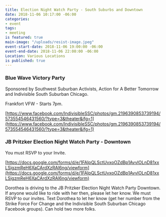 ```yaml
---
title: Election Night Watch Party - South Suburbs and Downtown
date: 2018-11-06 10:17:00 -06:00
categories:
- event
tags:
- meeting
is featured: true
main-image: "/uploads/resist-image.jpeg"
event-start-date: 2018-11-06 19:00:00 -06:00
event-end-date: 2018-11-06 22:00:00 -06:00
Location: Various Locations
is published: true
---
```


### Blue Wave Victory Party
Sponsored by 
Southwest Suburban Activists, 
Action for A Better Tomorrow and 
Indivisible South Suburban Chicago. 

Frankfort VFW - Starts 7pm. 

[https://www.facebook.com/IndivisibleSSC/photos/gm.2196390853739194/573554546431560/?type=3&theater&ifg=1](https://www.facebook.com/IndivisibleSSC/photos/gm.2196390853739194/573554546431560/?type=3&theater&ifg=1)

### JB Pritzker Election Night Watch Party - Downtown 
You must RSVP to your Invite.  

[https://docs.google.com/forms/d/e/1FAIpQLSctUvxoOZdBp1AvvlOLnD81xxLSigzmReH6XaCArdXzRAl6ng/viewform](https://docs.google.com/forms/d/e/1FAIpQLSctUvxoOZdBp1AvvlOLnD81xxLSigzmReH6XaCArdXzRAl6ng/viewform)

Dorothea is driving to the JB Pritzker Election Night Watch Party Downtown. If anyone would like to ride with her then, please let her know. We must RSVP to our invites. Text Dorothea to let her know (get her number from the Strike Force For Change and the Indivisible South Suburban Chicago Facebook groups). Can hold two more folks. 

